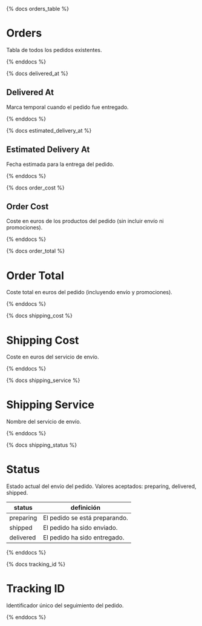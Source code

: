 {% docs orders_table %}

# Orders

Tabla de todos los pedidos existentes.

{% enddocs %}

{% docs delivered_at %}

## Delivered At

Marca temporal cuando el pedido fue entregado.

{% enddocs %}

{% docs estimated_delivery_at %}

## Estimated Delivery At

Fecha estimada para la entrega del pedido.

{% enddocs %}

{% docs order_cost %}

## Order Cost

Coste en euros de los productos del pedido (sin incluir envío ni promociones).

{% enddocs %}

{% docs order_total %}

# Order Total

Coste total en euros del pedido (incluyendo envío y promociones).

{% enddocs %}

{% docs shipping_cost %}

# Shipping Cost

Coste en euros del servicio de envío.

{% enddocs %}

{% docs shipping_service %}

# Shipping Service

Nombre del servicio de envío.

{% enddocs %}

{% docs shipping_status %}

# Status

Estado actual del envío del pedido. Valores aceptados: preparing, delivered, shipped.

  | status         | definición                              |
  |----------------|-----------------------------------------|
  | preparing      | El pedido se está preparando.           |
  | shipped        | El pedido ha sido enviado.              |
  | delivered      | El pedido ha sido entregado.            |

{% enddocs %}

{% docs tracking_id %}

# Tracking ID

Identificador único del seguimiento del pedido.

{% enddocs %}